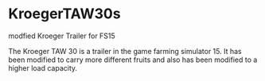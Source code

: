 KroegerTAW30s
=============

modfied Kroeger Trailer for FS15

The Kroeger TAW 30 is a trailer in the game farming simulator 15. It has been modified to carry more different
fruits and also has been modified to a higher load capacity.

